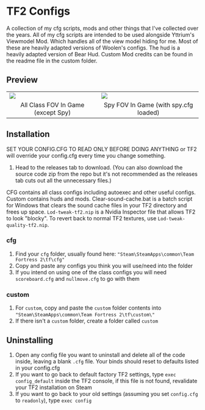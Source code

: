 # TF2 Configs

A collection of my cfg scripts, mods and other things that I've collected over the years. All of my cfg scripts are intended to be used alongside Yttrium's Viewmodel Mod. Which handles all of the view model hiding for me. Most of these are heavily adapted versions of Woolen's configs. The hud is a heavily adapted version of Bear Hud. Custom Mod credits can be found in the readme file in the custom folder.

## Preview

<table align="center">
<tr>
  <td><img src="https://user-images.githubusercontent.com/34608301/164985763-74a140e4-5728-4510-8c62-8437263cff5b.png">
  <td><img src="https://user-images.githubusercontent.com/34608301/164986021-3f4ac2dd-7808-49dc-b6a8-e4a6eccc7d55.png">
<tr align="center">
  <td>All Class FOV In Game (except Spy)
  <td>Spy FOV In Game (with spy.cfg loaded)
</table>

## Installation

SET YOUR CONFIG.CFG TO READ ONLY BEFORE DOING ANYTHING or TF2 will override your config.cfg every time you change something.

1. Head to the releases tab to download. (You can also download the source code zip from the repo but it's not recommended as the releases tab cuts out all the unnecessary files.)

CFG contains all class configs including autoexec and other useful configs. Custom contains huds and mods. Clear-sound-cache.bat is a batch script for Windows that clears the sound cache files in your TF2 directory and frees up space. `Lod-tweak-tf2.nip` is a Nvidia Inspector file that allows TF2 to look "blocky". To revert back to normal TF2 textures, use `Lod-tweak-quality-tf2.nip`.
  
### cfg

1. Find your `cfg` folder, usually found here: `"Steam\SteamApps\common\Team Fortress 2\tf\cfg"`
2. Copy and paste any configs you think you will use/need into the folder
3. If you intend on using one of the class configs you will need `scoreboard.cfg` and `nullmove.cfg` to go with them

### custom

1. For `custom`, copy and paste the `custom` folder contents into `"Steam\SteamApps\common\Team Fortress 2\tf\custom\"`
2. If there isn't a `custom` folder, create a folder called `custom`

## Uninstalling

1. Open any config file you want to uninstall and delete all of the code inside, leaving a blank `.cfg` file. Your binds should reset to defaults listed in your config.cfg
2. If you want to go back to default factory TF2 settings, type `exec config_default` inside the TF2 console, if this file is not found, revalidate your TF2 installation on Steam
3. If you want to go back to your old settings (assuming you set `config.cfg` to `readonly`), type `exec config`
